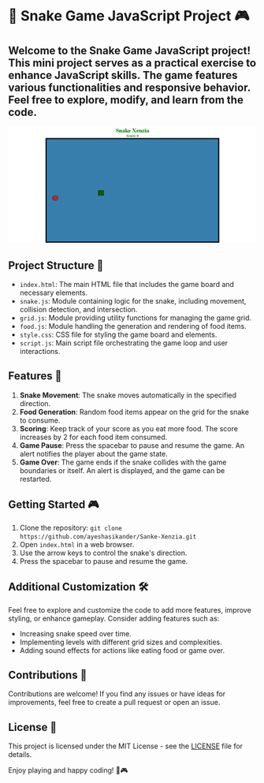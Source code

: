 # 🐍 Snake Game JavaScript Project 🎮

Welcome to the Snake Game JavaScript project! This mini project serves as a practical exercise to enhance  JavaScript skills. The game features various functionalities and responsive behavior. Feel free to explore, modify, and learn from the code.
---

![Demo Image](./Snake-Xenzia.png)
## Project Structure 📁

- `index.html`: The main HTML file that includes the game board and necessary elements.
- `snake.js`: Module containing logic for the snake, including movement, collision detection, and intersection.
- `grid.js`: Module providing utility functions for managing the game grid.
- `food.js`: Module handling the generation and rendering of food items.
- `style.css`: CSS file for styling the game board and elements.
- `script.js`: Main script file orchestrating the game loop and user interactions.

## Features 🚀

1. **Snake Movement**: The snake moves automatically in the specified direction.
2. **Food Generation**: Random food items appear on the grid for the snake to consume.
3. **Scoring**: Keep track of your score as you eat more food. The score increases by 2 for each food item consumed.
4. **Game Pause**: Press the spacebar to pause and resume the game. An alert notifies the player about the game state.
5. **Game Over**: The game ends if the snake collides with the game boundaries or itself. An alert is displayed, and the game can be restarted.

## Getting Started 🎮

1. Clone the repository: `git clone https://github.com/ayeshasikander/Sanke-Xenzia.git`
2. Open `index.html` in a web browser.
3. Use the arrow keys to control the snake's direction.
4. Press the spacebar to pause and resume the game.

## Additional Customization 🛠️

Feel free to explore and customize the code to add more features, improve styling, or enhance gameplay. Consider adding features such as:

- Increasing snake speed over time.
- Implementing levels with different grid sizes and complexities.
- Adding sound effects for actions like eating food or game over.

## Contributions 🤝

Contributions are welcome! If you find any issues or have ideas for improvements, feel free to create a pull request or open an issue.

## License 📜

This project is licensed under the MIT License - see the [LICENSE](LICENSE) file for details.

Enjoy playing and happy coding! 🐍🎮